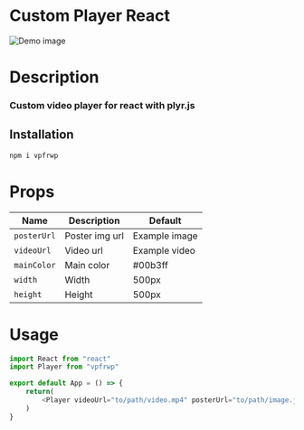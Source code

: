 # Custom Player React

![Demo image](https://cdn.plyr.io/static/screenshot.webp)

# Description

### Custom video player for react with plyr.js

## Installation

```bash
npm i vpfrwp
```

# Props

| Name        | Description    | Default       |
| ----------- | -------------- | ------------- |
| `posterUrl` | Poster img url | Example image |
| `videoUrl`  | Video url      | Example video |
| `mainColor` | Main color     | #00b3ff       |
| `width`     | Width          | 500px         |
| `height`    | Height         | 500px         |

# Usage

```JavaScript
import React from "react"
import Player from "vpfrwp"

export default App = () => {
    return(
        <Player videoUrl="to/path/video.mp4" posterUrl="to/path/image.jpg" mainColor="#00b3ff" width="500px" height="500px" />
    )
}
```
